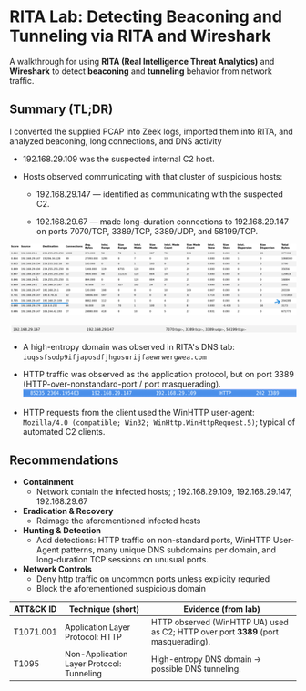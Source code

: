 # RITA Lab: Detecting Beaconing and Tunneling via RITA and Wireshark

A walkthrough for using **RITA (Real Intelligence Threat Analytics)** and **Wireshark** to detect **beaconing** and **tunneling** behavior from network traffic.

## Summary (TL;DR)
I converted the supplied PCAP into Zeek logs, imported them into RITA, and analyzed beaconing, long connections, and DNS activity

- 192.168.29.109 was the suspected internal C2 host.

- Hosts observed communicating with that cluster of suspicious hosts:

  - 192.168.29.147 — identified as communicating with the suspected C2.

  - 192.168.29.67 — made long-duration connections to 192.168.29.147 on ports 7070/TCP, 3389/TCP, 3389/UDP, and 58199/TCP.

![Internal Beaconing](Internal_Beaconing.png)

![long connection](long_connection.png)

- A high-entropy domain was observed in RITA's DNS tab:
`iuqssfsodp9ifjaposdfjhgosurijfaewrwergwea.com`


- HTTP traffic was observed as the application protocol, but on port 3389 (HTTP-over-nonstandard-port / port masquerading).
![RDP](RDP_port.png) 

- HTTP requests from the client used the WinHTTP user-agent:
`Mozilla/4.0 (compatible; Win32; WinHttp.WinHttpRequest.5)`; typical of automated C2 clients.


## Recommendations

- **Containment**
  - Network contain the infected hosts; ; 192.168.29.109, 192.168.29.147, 192.168.29.67
- **Eradication & Recovery**
  - Reimage the aforementioned infected hosts
- **Hunting & Detection**
  - Add detections: HTTP traffic on non-standard ports, WinHTTP User-Agent patterns, many unique DNS subdomains per domain, and long-duration TCP sessions on unusual ports.
- **Network Controls**
  - Deny http traffic on uncommon ports unless explicity requried
  - Block the aforementioned suspicious domain

| ATT&CK ID | Technique (short)                         | Evidence (from lab)                                                                                          |
| --------- | ----------------------------------------- | ------------------------------------------------------------------------------------------------------------ |
| T1071.001 | Application Layer Protocol: HTTP          | HTTP observed (WinHTTP UA) used as C2; HTTP over port **3389** (port masquerading).                          |
| T1095     | Non-Application Layer Protocol: Tunneling | High-entropy DNS domain → possible DNS tunneling.                 |


